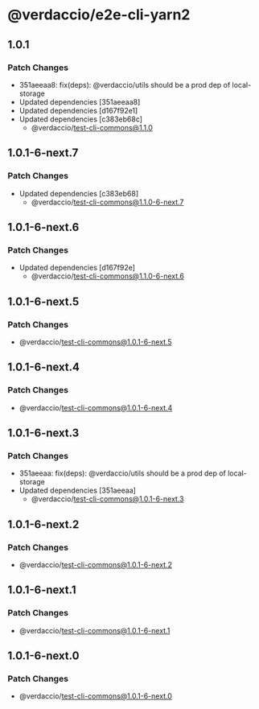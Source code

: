 # @verdaccio/e2e-cli-yarn2

## 1.0.1

### Patch Changes

- 351aeeaa8: fix(deps): @verdaccio/utils should be a prod dep of local-storage
- Updated dependencies [351aeeaa8]
- Updated dependencies [d167f92e1]
- Updated dependencies [c383eb68c]
  - @verdaccio/test-cli-commons@1.1.0

## 1.0.1-6-next.7

### Patch Changes

- Updated dependencies [c383eb68]
  - @verdaccio/test-cli-commons@1.1.0-6-next.7

## 1.0.1-6-next.6

### Patch Changes

- Updated dependencies [d167f92e]
  - @verdaccio/test-cli-commons@1.1.0-6-next.6

## 1.0.1-6-next.5

### Patch Changes

- @verdaccio/test-cli-commons@1.0.1-6-next.5

## 1.0.1-6-next.4

### Patch Changes

- @verdaccio/test-cli-commons@1.0.1-6-next.4

## 1.0.1-6-next.3

### Patch Changes

- 351aeeaa: fix(deps): @verdaccio/utils should be a prod dep of local-storage
- Updated dependencies [351aeeaa]
  - @verdaccio/test-cli-commons@1.0.1-6-next.3

## 1.0.1-6-next.2

### Patch Changes

- @verdaccio/test-cli-commons@1.0.1-6-next.2

## 1.0.1-6-next.1

### Patch Changes

- @verdaccio/test-cli-commons@1.0.1-6-next.1

## 1.0.1-6-next.0

### Patch Changes

- @verdaccio/test-cli-commons@1.0.1-6-next.0
